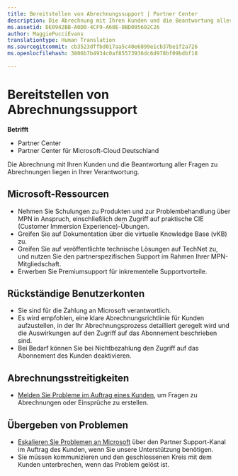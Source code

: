 ```yaml
---
title: Bereitstellen von Abrechnungssupport | Partner Center
description: Die Abrechnung mit Ihren Kunden und die Beantwortung aller Fragen zu Abrechnungen liegen in Ihrer Verantwortung.
ms.assetid: DE0942BB-A0D0-4CF9-A60E-0BD095692C26
author: MaggiePucciEvans
translationtype: Human Translation
ms.sourcegitcommit: cb3523dffbd017aa5c40e6899e1cb37be1f2a726
ms.openlocfilehash: 3806b7b4934c0af85573936dc6d978bf09bdbf18

---
```


# Bereitstellen von Abrechnungssupport

**Betrifft**

-  Partner Center
-  Partner Center für Microsoft-Cloud Deutschland

Die Abrechnung mit Ihren Kunden und die Beantwortung aller Fragen zu Abrechnungen liegen in Ihrer Verantwortung.

## <a href="" id="microsoftresources"></a>Microsoft-Ressourcen


-   Nehmen Sie Schulungen zu Produkten und zur Problembehandlung über MPN in Anspruch, einschließlich dem Zugriff auf praktische CIE (Customer Immersion Experience)-Übungen.
-   Greifen Sie auf Dokumentation über die virtuelle Knowledge Base (vKB) zu.
-   Greifen Sie auf veröffentlichte technische Lösungen auf TechNet zu, und nutzen Sie den partnerspezifischen Support im Rahmen Ihrer MPN-Mitgliedschaft.
-   Erwerben Sie Premiumsupport für inkrementelle Supportvorteile.

## <a href="" id="delinquentcustomeraccounts"></a>Rückständige Benutzerkonten


-   Sie sind für die Zahlung an Microsoft verantwortlich.
-   Es wird empfohlen, eine klare Abrechnungsrichtlinie für Kunden aufzustellen, in der Ihr Abrechnungsprozess detailliert geregelt wird und die Auswirkungen auf den Zugriff auf das Abonnement beschrieben sind.
-   Bei Bedarf können Sie bei Nichtbezahlung den Zugriff auf das Abonnement des Kunden deaktivieren.

## <a href="" id="billingdisputes"></a>Abrechnungsstreitigkeiten


-   [Melden Sie Probleme im Auftrag eines Kunden](report-problems-on-behalf-of-a-customer.md), um Fragen zu Abrechnungen oder Einsprüche zu erstellen.

## <a href="" id="escalatingissues"></a>Übergeben von Problemen


-   [Eskalieren Sie Problemen an Microsoft](escalate-problems-to-microsoft.md) über den Partner Support-Kanal im Auftrag des Kunden, wenn Sie unsere Unterstützung benötigen.
-   Sie müssen kommunizieren und den geschlossenen Kreis mit dem Kunden unterbrechen, wenn das Problem gelöst ist.

 

 






<!--HONumber=Jan17_HO2-->


